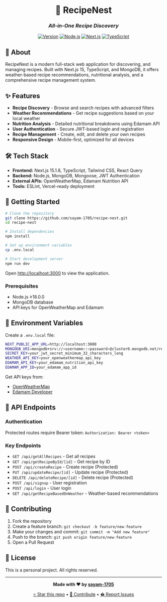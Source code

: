 <div align="center">
  
# 🍳 RecipeNest

### _All-in-One Recipe Discovery_

[![Version](https://img.shields.io/badge/version-0.1.0-blue.svg)](https://github.com/sayam-1705/recipe-nest)
[![Node.js](https://img.shields.io/badge/node-%3E%3D18.0.0-brightgreen)](https://nodejs.org/)
[![Next.js](https://img.shields.io/badge/Next.js-15.1.8-black)](https://nextjs.org/)
[![TypeScript](https://img.shields.io/badge/TypeScript-5.x-blue)](https://www.typescriptlang.org/)

</div>

## 🎯 About

RecipeNest is a modern full-stack web application for discovering, and managing recipes. Built with Next.js 15, TypeScript, and MongoDB, it offers weather-based recipe recommendations, nutritional analysis, and a comprehensive recipe management system.

## ✨ Features

- **Recipe Discovery** - Browse and search recipes with advanced filters
- **Weather Recommendations** - Get recipe suggestions based on your local weather
- **Nutrition Analysis** - Detailed nutritional breakdowns using Edamam API
- **User Authentication** - Secure JWT-based login and registration
- **Recipe Management** - Create, edit, and delete your own recipes
- **Responsive Design** - Mobile-first, optimized for all devices

## 🛠️ Tech Stack

- **Frontend:** Next.js 15.1.8, TypeScript, Tailwind CSS, React Query
- **Backend:** Node.js, MongoDB, Mongoose, JWT Authentication
- **External APIs:** OpenWeatherMap, Edamam Nutrition API
- **Tools:** ESLint, Vercel-ready deployment

## 🚀 Getting Started

```bash
# Clone the repository
git clone https://github.com/sayam-1705/recipe-nest.git
cd recipe-nest

# Install dependencies
npm install

# Set up environment variables
cp .env.local

# Start development server
npm run dev
```

Open [http://localhost:3000](http://localhost:3000) to view the application.

### Prerequisites

- Node.js ≥18.0.0
- MongoDB database
- API keys for OpenWeatherMap and Edamam

## 🔐 Environment Variables

Create a `.env.local` file:

```bash
NEXT_PUBLIC_APP_URL=http://localhost:3000
MONGODB_URI=mongodb+srv://<username>:<password>@cluster0.mongodb.net/recipe-nest
SECRET_KEY=your_jwt_secret_minimum_32_characters_long
WEATHER_API_KEY=your_openweathermap_api_key
EDAMAM_API_KEY=your_edamam_nutrition_api_key
EDAMAM_APP_ID=your_edamam_app_id
```

Get API keys from:

- [OpenWeatherMap](https://openweathermap.org/api)
- [Edamam Developer](https://developer.edamam.com/)

## 📝 API Endpoints

### Authentication

Protected routes require Bearer token: `Authorization: Bearer <token>`

### Key Endpoints

- `GET /api/getAllRecipes` - Get all recipes
- `GET /api/getRecipeById/[id]` - Get recipe by ID
- `POST /api/createRecipe` - Create recipe (Protected)
- `PUT /api/updateRecipe/[id]` - Update recipe (Protected)
- `DELETE /api/deleteRecipe/[id]` - Delete recipe (Protected)
- `POST /api/signup` - User registration
- `POST /api/login` - User login
- `GET /api/getRecipeBasedOnWeather` - Weather-based recommendations

## 🤝 Contributing

1. Fork the repository
2. Create a feature branch: `git checkout -b feature/new-feature`
3. Make your changes and commit: `git commit -m "Add new feature"`
4. Push to the branch: `git push origin feature/new-feature`
5. Open a Pull Request

## 📄 License

This is a personal project. All rights reserved.

---

<div align="center">

**Made with ❤️ by [sayam-1705](https://github.com/sayam-1705)**

[⭐ Star this repo](https://github.com/sayam-1705/recipe-nest) • [🤝 Contribute](https://github.com/sayam-1705/recipe-nest/fork) • [� Report Issues](https://github.com/sayam-1705/recipe-nest/issues)

</div>
